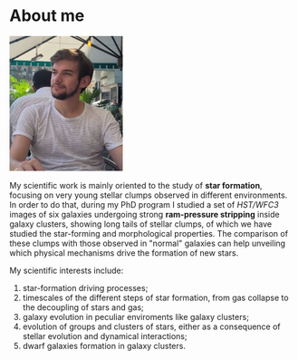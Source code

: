 # About me

<img src="assets/img/myself.jpeg" alt="myself" width="200"/>

My scientific work is mainly oriented to the study of **star formation**, focusing on very young stellar clumps observed in different environments. In order to do that, during my PhD program I studied a set of _HST/WFC3_ images of six galaxies undergoing strong **ram-pressure stripping** inside galaxy clusters, showing long tails of stellar clumps, of which we have studied the star-forming and morphological properties. The comparison of these clumps with those observed in "normal" galaxies can help unveiling which physical mechanisms drive the formation of new stars.

My scientific interests include:
1. star-formation driving processes;
2. timescales of the different steps of star formation, from gas collapse to the decoupling of stars and gas;
3. galaxy evolution in peculiar enviroments like galaxy clusters;
4. evolution of groups and clusters of stars, either as a consequence of stellar evolution and dynamical interactions;
5. dwarf galaxies formation in galaxy clusters.
